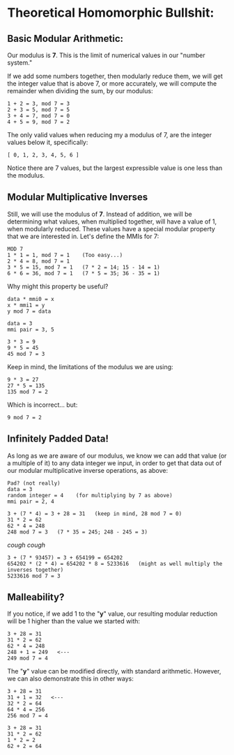 # Theoretical Homomorphic Bullshit:

## Basic Modular Arithmetic:

Our modulus is **7**. This is the limit of numerical values in our "number system."

If we add some numbers together, then modularly reduce them, we will get the integer value that is above 7, or more accurately, we will compute the remainder when dividing the sum, by our modulus:

```
1 + 2 = 3, mod 7 = 3
2 + 3 = 5, mod 7 = 5
3 + 4 = 7, mod 7 = 0
4 + 5 = 9, mod 7 = 2
```

The only valid values when reducing my a modulus of 7, are the integer values below it, specifically:

```
[ 0, 1, 2, 3, 4, 5, 6 ]
```

Notice there are 7 values, but the largest expressible value is one less than the modulus.

## Modular Multiplicative Inverses

Still, we will use the modulus of **7**. Instead of addition, we will be determining what values, when multiplied together, will have a value of 1, when modularly reduced. These values have a special modular property that we are interested in. Let's define the MMIs for 7:

```
MOD 7
1 * 1 = 1, mod 7 = 1    (Too easy...)
2 * 4 = 8, mod 7 = 1
3 * 5 = 15, mod 7 = 1   (7 * 2 = 14; 15 - 14 = 1)
6 * 6 = 36, mod 7 = 1   (7 * 5 = 35; 36 - 35 = 1)
```

Why might this property be useful?

```
data * mmi0 = x
x * mmi1 = y
y mod 7 = data

data = 3
mmi pair = 3, 5

3 * 3 = 9
9 * 5 = 45
45 mod 7 = 3
```

Keep in mind, the limitations of the modulus we are using:

```
9 * 3 = 27
27 * 5 = 135
135 mod 7 = 2
```

Which is incorrect... but:

```
9 mod 7 = 2
```

## Infinitely Padded Data!

As long as we are aware of our modulus, we know we can add that value (or a multiple of it) to any data integer we input, in order to get that data out of our modular multiplicative inverse operations, as above:

```
Pad? (not really)
data = 3
random integer = 4    (for multiplying by 7 as above)
mmi pair = 2, 4

3 + (7 * 4) = 3 + 28 = 31   (keep in mind, 28 mod 7 = 0)
31 * 2 = 62
62 * 4 = 248
248 mod 7 = 3   (7 * 35 = 245; 248 - 245 = 3)
```

*cough cough*

```
3 + (7 * 93457) = 3 + 654199 = 654202
654202 * (2 * 4) = 654202 * 8 = 5233616   (might as well multiply the inverses together)
5233616 mod 7 = 3
```

## Malleability?

If you notice, if we add 1 to the "**y**" value, our resulting modular reduction will be 1 higher than the value we started with:

```
3 + 28 = 31
31 * 2 = 62
62 * 4 = 248
248 + 1 = 249   <---
249 mod 7 = 4
```

The "**y**" value can be modified directly, with standard arithmetic. However, we can also demonstrate this in other ways:

```
3 + 28 = 31
31 + 1 = 32   <---
32 * 2 = 64
64 * 4 = 256
256 mod 7 = 4
```

```
3 + 28 = 31
31 * 2 = 62
1 * 2 = 2
62 + 2 = 64
```
